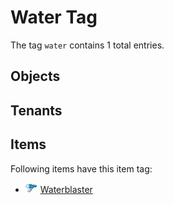 # Water Tag

The tag `water` contains 1 total entries.

## Objects

## Tenants

## Items

Following items have this item tag:

- <img src="https://raw.githubusercontent.com/Ceterai/Enternia/main/items/active/alta/toys/water/blaster/ct_waterblaster.png" alt="Waterblaster icon" loading="lazy" width="auto" height="16px"/> [Waterblaster](https://ceterai.github.io/MyEnternia/Wiki/Waterblaster)
